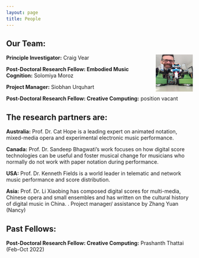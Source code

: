 ```yaml
---
layout: page
title: People
---
```


## Our Team:

<img align="right" width="100" height="100" src="assets/img/cv_robots.jpg">

**Principle Investigator:** Craig Vear

**Post-Doctoral Research Fellow: Embodied Music Cognition:** Solomiya Moroz

**Project Manager:** Siobhan Urquhart

**Post-Doctoral Research Fellow: Creative Computing:** position vacant 


## The research partners are:

**Australia:** Prof. Dr. Cat Hope is a leading expert on animated notation, mixed-media opera and experimental electronic music performance.

**Canada:** Prof. Dr. Sandeep Bhagwati’s work focuses on how digital score technologies can be useful and foster musical change for musicians who normally do not work with paper notation during performance.

**USA:** Prof. Dr. Kenneth Fields is a world leader in telematic and network music performance and score distribution.

**Asia:** Prof. Dr. Li Xiaobing has composed digital scores for multi-media, Chinese opera and small ensembles and has written on the cultural history of digital music in China. . Project manager/ assistance by Zhang Yuan (Nancy)


## Past Fellows:

**Post-Doctoral Research Fellow: Creative Computing:** Prashanth Thattai (Feb-Oct 2022)